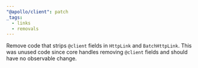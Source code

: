 ```yaml
---
"@apollo/client": patch
_tags:
  - links
  - removals
---
```


Remove code that strips `@client` fields in `HttpLink` and `BatchHttpLink`. This was unused code since core handles removing `@client` fields and should have no observable change.
